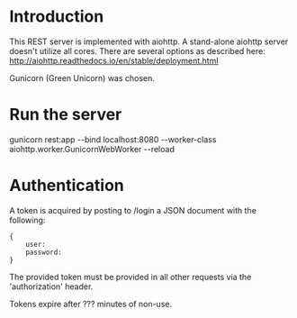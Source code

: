 # Introduction

This REST server is implemented with aiohttp. A stand-alone aiohttp server doesn't utilize all cores. There are several options as described here: http://aiohttp.readthedocs.io/en/stable/deployment.html

Gunicorn (Green Unicorn) was chosen.

# Run the server

gunicorn rest:app --bind localhost:8080 --worker-class aiohttp.worker.GunicornWebWorker --reload

# Authentication

A token is acquired by posting to /login a JSON
document with the following:

```
{
    user: 
    password: 
}
```

The provided token must be provided in all other requests via the 'authorization' header.

Tokens expire after ??? minutes of non-use.
